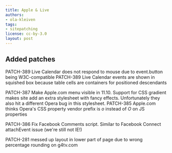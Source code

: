 ```yaml
---
title: Apple & Live
authors:
- ola-kleiven
tags:
- sitepatching
license: cc-by-3.0
layout: post
---
```


## Added patches

PATCH-389 Live Calendar does not respond to mouse due to event.button being W3C-compatible
PATCH-389 Live Calendar events are shown in squished box because table cells are containers for positioned descendants

PATCH-387 Make Apple.com menu visible in 11.10. Support for CSS gradient makes site add an extra stylesheet with fancy effects. Unfortunately they also hit a different Opera bug in this stylesheet.
PATCH-385 Apple.com thinks Opera&#39;s CSS property vendor prefix is <i>o</i> instead of <i>O</i> on JS properties

PATCH-386 Fix Facebook Comments script. Similar to Facebook Connect attachEvent issue (we&#39;re still not IE!)

PATCH-281 messed up layout in lower part of page due to wrong percentage rounding on g4tv.com




